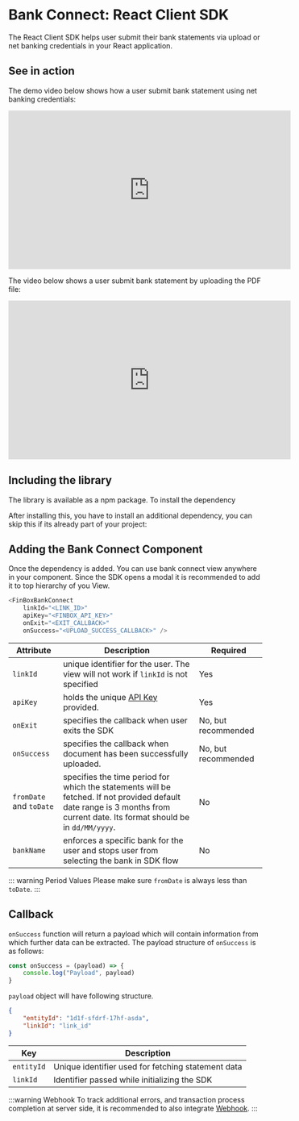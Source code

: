 # Bank Connect: React Client SDK
The React Client SDK helps user submit their bank statements via upload or net banking credentials in your React application.

## See in action
The demo video below shows how a user submit bank statement using net banking credentials:
<p style="text-align:center">
<iframe width="560" height="315" src="https://www.youtube.com/embed/lynnwojp0vA" frameborder="0" allow="accelerometer; autoplay; encrypted-media; gyroscope; picture-in-picture" allowfullscreen></iframe>
</p>

The video below shows a user submit bank statement by uploading the PDF file:
<p style="text-align:center">
<iframe width="560" height="315" src="https://www.youtube.com/embed/ZUGDZqico2o" frameborder="0" allow="accelerometer; autoplay; encrypted-media; gyroscope; picture-in-picture" allowfullscreen></iframe>
</p>

## Including the library
The library is available as a npm package. To install the dependency 

<CodeSwitcher :languages="{npm:'npm',yarn:'yarn'}">
<template v-slot:npm>

```sh
npm install finbox-bank-connect-js
```

</template>
<template v-slot:yarn>

```sh
yarn add finbox-bank-connect-js
```

</template>
</CodeSwitcher>

After installing this, you have to install an additional dependency, you can skip this if its already part of your project:

<CodeSwitcher :languages="{npm:'npm',yarn:'yarn'}">
<template v-slot:npm>

```sh
npm install styled-components
```

</template>
<template v-slot:yarn>

```sh
yarn add styled-components
```

</template>
</CodeSwitcher>

## Adding the Bank Connect Component

Once the dependency is added. You can use bank connect view anywhere in your component. Since the SDK opens a modal it is recommended to add it to top hierarchy of you View.

```js
<FinBoxBankConnect
    linkId="<LINK_ID>"
    apiKey="<FINBOX_API_KEY>"
    onExit="<EXIT_CALLBACK>"
    onSuccess="<UPLOAD_SUCCESS_CALLBACK>" />
```

| Attribute | Description | Required |
| - | - | - |
| `linkId` | unique identifier for the user. The view will not work if `linkId` is not specified | Yes |
| `apiKey` | holds the unique [API Key](/bank-connect/#getting-api-keys) provided. | Yes |
| `onExit` | specifies the callback when user exits the SDK | No, but recommended |
| `onSuccess`| specifies the callback when document has been successfully uploaded. | No, but recommended |
| `fromDate` and `toDate` | specifies the time period for which the statements will be fetched. If not provided default date range is 3 months from current date. Its format should be in `dd/MM/yyyy`. | No |
| `bankName` | enforces a specific bank for the user and stops user from selecting the bank in SDK flow | No |

::: warning Period Values
Please make sure `fromDate` is always less than `toDate`.
:::

## Callback

`onSuccess` function will return a payload which will contain information from which further data can be extracted. The payload structure of `onSuccess` is as follows:

```js
const onSuccess = (payload) => {
    console.log("Payload", payload)
}
```
`payload` object will have following structure.

```json
{
    "entityId": "1d1f-sfdrf-17hf-asda",
    "linkId": "link_id"
}
```
| Key | Description |
| - | - |
| `entityId` | Unique identifier used for fetching statement data |
| `linkId` | Identifier passed while initializing the SDK |


:::warning Webhook
To track additional errors, and transaction process completion at server side, it is recommended to also integrate [Webhook](/bank-connect/webhook.html).
:::